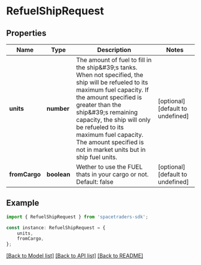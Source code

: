# RefuelShipRequest


## Properties

Name | Type | Description | Notes
------------ | ------------- | ------------- | -------------
**units** | **number** | The amount of fuel to fill in the ship\&#39;s tanks. When not specified, the ship will be refueled to its maximum fuel capacity. If the amount specified is greater than the ship\&#39;s remaining capacity, the ship will only be refueled to its maximum fuel capacity. The amount specified is not in market units but in ship fuel units. | [optional] [default to undefined]
**fromCargo** | **boolean** | Wether to use the FUEL thats in your cargo or not. Default: false | [optional] [default to undefined]

## Example

```typescript
import { RefuelShipRequest } from 'spacetraders-sdk';

const instance: RefuelShipRequest = {
    units,
    fromCargo,
};
```

[[Back to Model list]](../README.md#documentation-for-models) [[Back to API list]](../README.md#documentation-for-api-endpoints) [[Back to README]](../README.md)
